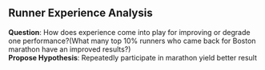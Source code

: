 ## Runner Experience Analysis

**Question**: How does experience come into play for improving or degrade one performance?(What many top 10% runners who came back for Boston marathon have an improved results?)  
**Propose Hypothesis**: Repeatedly participate in marathon yield better result
  

